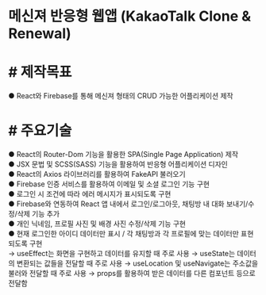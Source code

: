 # 메신져 반응형 웹앱 (KakaoTalk Clone & Renewal)
# # 제작목표
● React와 Firebase를 통해 메신져 형태의 CRUD 가능한 어플리케이션 제작<br/>
# # 주요기술
● React의 Router-Dom 기능을 활용한 SPA(Single Page Application) 제작<br/>
● JSX 문법 및 SCSS(SASS) 기능을 활용하여 반응형 어플리케이션 디자인<br/>
● React의 Axios 라이브러리를 활용하여 FakeAPI 불러오기<br/>
● Firebase 인증 서비스를 활용하여 이메일 및 소셜 로그인 기능 구현<br/>
● 로그인 시 조건에 따라 에러 메시지가 표시되도록 구현<br/>
● Firebase와 연동하여 React 앱 내에서 로그인/로그아웃, 채팅방 내 대화 보내기/수정/삭제 기능 추가<br/>
● 개인 닉네임, 프로필 사진 및 배경 사진 수정/삭제 기능 구현<br/>
● 현재 로그인한 아이디 데이터만 표시 / 각 채팅방과 각 프로필에 맞는 데이터만 표현되도록 구현<br/>
→ useEffect는 화면을 구현하고 데이터를 유지할 때 주로 사용
→ useState는 데이터의 변환되는 값들을 전달할 때 주로 사용
→ useLocation 및 useNavigate는 주소값을 불러와 전달할 때 주로 사용
→ props를 활용하여 받은 데이터를 다른 컴포넌트 등으로 전달함
